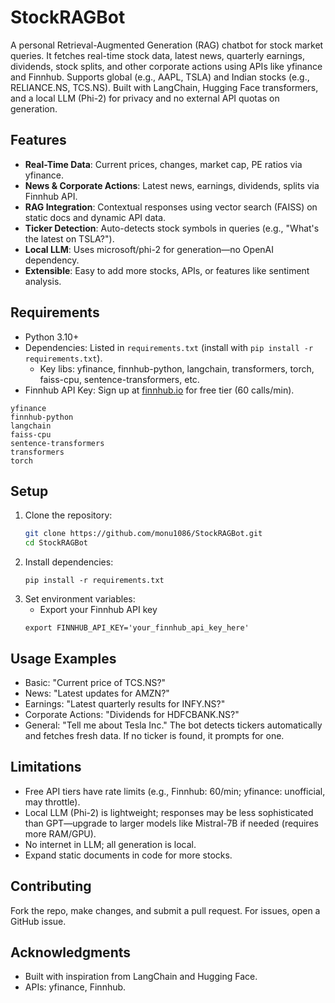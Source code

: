 # StockRAGBot

A personal Retrieval-Augmented Generation (RAG) chatbot for stock market queries. It fetches real-time stock data, latest news, quarterly earnings, dividends, stock splits, and other corporate actions using APIs like yfinance and Finnhub. Supports global (e.g., AAPL, TSLA) and Indian stocks (e.g., RELIANCE.NS, TCS.NS). Built with LangChain, Hugging Face transformers, and a local LLM (Phi-2) for privacy and no external API quotas on generation.

## Features
- **Real-Time Data**: Current prices, changes, market cap, PE ratios via yfinance.
- **News & Corporate Actions**: Latest news, earnings, dividends, splits via Finnhub API.
- **RAG Integration**: Contextual responses using vector search (FAISS) on static docs and dynamic API data.
- **Ticker Detection**: Auto-detects stock symbols in queries (e.g., "What's the latest on TSLA?").
- **Local LLM**: Uses microsoft/phi-2 for generation—no OpenAI dependency.
- **Extensible**: Easy to add more stocks, APIs, or features like sentiment analysis.

## Requirements
- Python 3.10+
- Dependencies: Listed in `requirements.txt` (install with `pip install -r requirements.txt`).
  - Key libs: yfinance, finnhub-python, langchain, transformers, torch, faiss-cpu, sentence-transformers, etc.
- Finnhub API Key: Sign up at [finnhub.io](https://finnhub.io) for free tier (60 calls/min).
```
yfinance
finnhub-python
langchain
faiss-cpu
sentence-transformers
transformers
torch
```

## Setup
1. Clone the repository:
   ```bash
   git clone https://github.com/monu1086/StockRAGBot.git
   cd StockRAGBot
   ```
2. Install dependencies:
   ```
   pip install -r requirements.txt
   ```
3. Set environment variables:
   - Export your Finnhub API key
   ```
   export FINNHUB_API_KEY='your_finnhub_api_key_here'
   ```
## Usage Examples
- Basic: "Current price of TCS.NS?"
- News: "Latest updates for AMZN?"
- Earnings: "Latest quarterly results for INFY.NS?"
- Corporate Actions: "Dividends for HDFCBANK.NS?"
- General: "Tell me about Tesla Inc."
  The bot detects tickers automatically and fetches fresh data. If no ticker is found, it prompts for one.
## Limitations
- Free API tiers have rate limits (e.g., Finnhub: 60/min; yfinance: unofficial, may throttle).
- Local LLM (Phi-2) is lightweight; responses may be less sophisticated than GPT—upgrade to larger models like Mistral-7B if needed (requires more RAM/GPU).
- No internet in LLM; all generation is local.
- Expand static documents in code for more stocks.
## Contributing
Fork the repo, make changes, and submit a pull request. For issues, open a GitHub issue.
## Acknowledgments
- Built with inspiration from LangChain and Hugging Face.
- APIs: yfinance, Finnhub.
  
